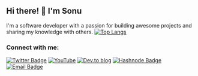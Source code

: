 ## Hi there! 👋 I'm Sonu

I'm a software developer with a passion for building awesome projects and sharing my knowledge with others.
[![Top Langs](https://github-readme-stats.vercel.app/api/top-langs/?username=SonuBardai&layout=donut&hide=css,html,ejs)](https://github.com/anuraghazra/github-readme-stats)

### Connect with me:
[![Twitter Badge](https://img.shields.io/badge/Twitter-1DA1F2?logo=twitter&logoColor=fff&style=for-the-badge)](https://twitter.com/SonuBardai)
[![YouTube](https://img.shields.io/badge/YouTube-%23FF0000.svg?style=for-the-badge&logo=YouTube&logoColor=white)](https://www.youtube.com/@sonubardai)
[![Dev.to blog](https://img.shields.io/badge/dev.to-0A0A0A?style=for-the-badge&logo=dev.to&logoColor=white)](https://dev.to/sonubardai)
[![Hashnode Badge](https://camo.githubusercontent.com/4903b1622b93d6b463a65bfd79c818140334fb599ee94d2c3143a3ba58683138/68747470733a2f2f696d672e736869656c64732e696f2f62616467652f486173686e6f64652d3239363246463f7374796c653d666f722d7468652d6261646765266c6f676f3d686173686e6f6465266c6f676f436f6c6f723d7768697465)](https://sonubardai.hashnode.dev/)
[![Email Badge](https://camo.githubusercontent.com/571384769c09e0c66b45e39b5be70f68f552db3e2b2311bc2064f0d4a9f5983b/68747470733a2f2f696d672e736869656c64732e696f2f62616467652f476d61696c2d4431343833363f7374796c653d666f722d7468652d6261646765266c6f676f3d676d61696c266c6f676f436f6c6f723d7768697465)](mailto:sonubardai9@gmail.com)

